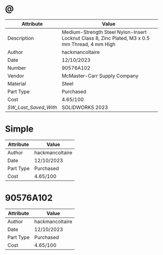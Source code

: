 # @
| Attribute | Value |
| ---  | ---     |
| Description | Medium-Strength Steel Nylon-Insert Locknut Class 8, Zinc Plated, M3 x 0.5 mm Thread, 4 mm High |
| Author | hackmancoltaire |
| Date | 12/10/2023 |
| Number | 90576A102 |
| Vendor | McMaster-Carr Supply Company |
| Material | Steel |
| Part Type | Purchased |
| Cost | 4.65/100 |
| _SW_Last_Saved_With_ | SOLIDWORKS 2023 |
# Simple
| Attribute | Value |
| ---  | ---     |
| Author | hackmancoltaire |
| Date | 12/10/2023 |
| Part Type | Purchased |
| Cost | 4.65/100 |
# 90576A102
| Attribute | Value |
| ---  | ---     |
| Author | hackmancoltaire |
| Date | 12/10/2023 |
| Part Type | Purchased |
| Cost | 4.65/100 |
